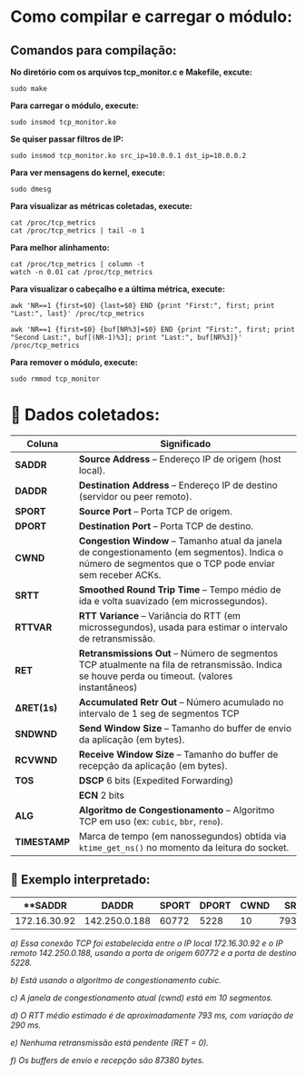 # Como compilar e carregar o módulo:
## Comandos para compilação:
**No diretório com os arquivos tcp_monitor.c e Makefile, excute:**
```
sudo make
```                       

**Para carregar o módulo, execute:**
```
sudo insmod tcp_monitor.ko
```   

**Se quiser passar filtros de IP:**
```
sudo insmod tcp_monitor.ko src_ip=10.0.0.1 dst_ip=10.0.0.2
```

**Para ver mensagens do kernel, execute:**
```
sudo dmesg
```                       

**Para visualizar as métricas coletadas, execute:**
```
cat /proc/tcp_metrics        
cat /proc/tcp_metrics | tail -n 1
```
**Para melhor alinhamento:**
```
cat /proc/tcp_metrics | column -t
watch -n 0.01 cat /proc/tcp_metrics
```

**Para visualizar o cabeçalho e a última métrica, execute:**
```
awk 'NR==1 {first=$0} {last=$0} END {print "First:", first; print "Last:", last}' /proc/tcp_metrics

awk 'NR==1 {first=$0} {buf[NR%3]=$0} END {print "First:", first; print "Second Last:", buf[(NR-1)%3]; print "Last:", buf[NR%3]}' /proc/tcp_metrics
```

**Para remover o módulo, execute:**
```
sudo rmmod tcp_monitor
```        


# 🧩 Dados coletados:
| Coluna        | Significado                                                                                                                                              |
| ------------- | -------------------------------------------------------------------------------------------------------------------------------------------------------- |
| **SADDR**     | **Source Address** – Endereço IP de origem (host local).                                                                                                 |
| **DADDR**     | **Destination Address** – Endereço IP de destino (servidor ou peer remoto).                                                                              |
| **SPORT**     | **Source Port** – Porta TCP de origem.                                                                                                                   |
| **DPORT**     | **Destination Port** – Porta TCP de destino.                                                                                                             |
| **CWND**      | **Congestion Window** – Tamanho atual da janela de congestionamento (em segmentos). Indica o número de segmentos que o TCP pode enviar sem receber ACKs. |
| **SRTT**      | **Smoothed Round Trip Time** – Tempo médio de ida e volta suavizado (em microssegundos).                                                                 |
| **RTTVAR**    | **RTT Variance** – Variância do RTT (em microssegundos), usada para estimar o intervalo de retransmissão.                                                |
| **RET**       | **Retransmissions Out** – Número de segmentos TCP atualmente na fila de retransmissão. Indica se houve perda ou timeout. (valores instantâneos)          |
| **ΔRET(1s)**  | **Accumulated Retr Out** – Número acumulado no intervalo de 1 seg de segmentos TCP                                                                       |
| **SNDWND**    | **Send Window Size** – Tamanho do buffer de envio da aplicação (em bytes).                                                                               |
| **RCVWND**    | **Receive Window Size** – Tamanho do buffer de recepção da aplicação (em bytes).                                                                         |
| **TOS**       | **DSCP** 6 bits (Expedited Forwarding)                                                                                                                   |
|               | **ECN**  2 bits                                                                                                                                          |
| **ALG**       | **Algoritmo de Congestionamento** – Algoritmo TCP em uso (ex: `cubic`, `bbr`, `reno`).                                                                   |
| **TIMESTAMP** | Marca de tempo (em nanossegundos) obtida via `ktime_get_ns()` no momento da leitura do socket.                                                           |

## 🧠 Exemplo interpretado:

|**SADDR      |    DADDR       | SPORT  | DPORT | CWND|  SRTT  | RTTVAR | RET| ΔRET(1s) | SNDWND| RCVWND| DSCP  | ECN | ALG   |    TIMESTAMP**   |
| ------------|--------------- | -------| ----- | ----|--------|--------|----|----------|-------|-------|-------|-----|-------|------------------|
|172.16.30.92 |  142.250.0.188 |  60772 |  5228 | 10  | 793322 | 290165 |  0 |     0    |  7380 | 87380 |   0   |  0  | cubic |  169516884622211 |

*a) Essa conexão TCP foi estabelecida entre o IP local 172.16.30.92 e o IP remoto 142.250.0.188, usando a porta de origem 60772 e a porta de destino 5228.*

*b) Está usando o algoritmo de congestionamento cubic.*

*c) A janela de congestionamento atual (cwnd) está em 10 segmentos.*

*d) O RTT médio estimado é de aproximadamente 793 ms, com variação de 290 ms.*

*e) Nenhuma retransmissão está pendente (RET = 0).*

*f) Os buffers de envio e recepção são 87380 bytes.*

